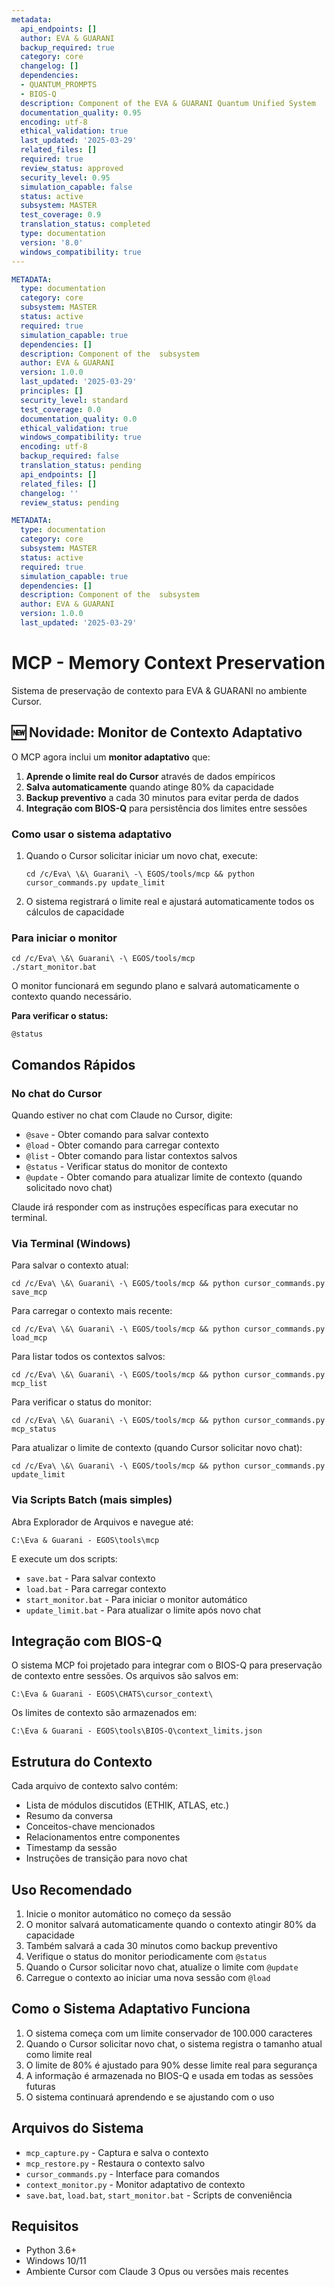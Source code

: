 ```yaml
---
metadata:
  api_endpoints: []
  author: EVA & GUARANI
  backup_required: true
  category: core
  changelog: []
  dependencies:
  - QUANTUM_PROMPTS
  - BIOS-Q
  description: Component of the EVA & GUARANI Quantum Unified System
  documentation_quality: 0.95
  encoding: utf-8
  ethical_validation: true
  last_updated: '2025-03-29'
  related_files: []
  required: true
  review_status: approved
  security_level: 0.95
  simulation_capable: false
  status: active
  subsystem: MASTER
  test_coverage: 0.9
  translation_status: completed
  type: documentation
  version: '8.0'
  windows_compatibility: true
---
```

```yaml
METADATA:
  type: documentation
  category: core
  subsystem: MASTER
  status: active
  required: true
  simulation_capable: true
  dependencies: []
  description: Component of the  subsystem
  author: EVA & GUARANI
  version: 1.0.0
  last_updated: '2025-03-29'
  principles: []
  security_level: standard
  test_coverage: 0.0
  documentation_quality: 0.0
  ethical_validation: true
  windows_compatibility: true
  encoding: utf-8
  backup_required: false
  translation_status: pending
  api_endpoints: []
  related_files: []
  changelog: ''
  review_status: pending
```

```yaml
METADATA:
  type: documentation
  category: core
  subsystem: MASTER
  status: active
  required: true
  simulation_capable: true
  dependencies: []
  description: Component of the  subsystem
  author: EVA & GUARANI
  version: 1.0.0
  last_updated: '2025-03-29'
```

# MCP - Memory Context Preservation

Sistema de preservação de contexto para EVA & GUARANI no ambiente Cursor.

## 🆕 Novidade: Monitor de Contexto Adaptativo

O MCP agora inclui um **monitor adaptativo** que:

1. **Aprende o limite real do Cursor** através de dados empíricos
2. **Salva automaticamente** quando atinge 80% da capacidade
3. **Backup preventivo** a cada 30 minutos para evitar perda de dados
4. **Integração com BIOS-Q** para persistência dos limites entre sessões

### Como usar o sistema adaptativo

1. Quando o Cursor solicitar iniciar um novo chat, execute:

   ```
   cd /c/Eva\ \&\ Guarani\ -\ EGOS/tools/mcp && python cursor_commands.py update_limit
   ```

2. O sistema registrará o limite real e ajustará automaticamente todos os cálculos de capacidade

### Para iniciar o monitor

```
cd /c/Eva\ \&\ Guarani\ -\ EGOS/tools/mcp
./start_monitor.bat
```

O monitor funcionará em segundo plano e salvará automaticamente o contexto quando necessário.

**Para verificar o status:**

```
@status
```

## Comandos Rápidos

### No chat do Cursor

Quando estiver no chat com Claude no Cursor, digite:

- `@save` - Obter comando para salvar contexto
- `@load` - Obter comando para carregar contexto  
- `@list` - Obter comando para listar contextos salvos
- `@status` - Verificar status do monitor de contexto
- `@update` - Obter comando para atualizar limite de contexto (quando solicitado novo chat)

Claude irá responder com as instruções específicas para executar no terminal.

### Via Terminal (Windows)

Para salvar o contexto atual:

```
cd /c/Eva\ \&\ Guarani\ -\ EGOS/tools/mcp && python cursor_commands.py save_mcp
```

Para carregar o contexto mais recente:

```
cd /c/Eva\ \&\ Guarani\ -\ EGOS/tools/mcp && python cursor_commands.py load_mcp
```

Para listar todos os contextos salvos:

```
cd /c/Eva\ \&\ Guarani\ -\ EGOS/tools/mcp && python cursor_commands.py mcp_list
```

Para verificar o status do monitor:

```
cd /c/Eva\ \&\ Guarani\ -\ EGOS/tools/mcp && python cursor_commands.py mcp_status
```

Para atualizar o limite de contexto (quando Cursor solicitar novo chat):

```
cd /c/Eva\ \&\ Guarani\ -\ EGOS/tools/mcp && python cursor_commands.py update_limit
```

### Via Scripts Batch (mais simples)

Abra Explorador de Arquivos e navegue até:

```
C:\Eva & Guarani - EGOS\tools\mcp
```

E execute um dos scripts:

- `save.bat` - Para salvar contexto
- `load.bat` - Para carregar contexto
- `start_monitor.bat` - Para iniciar o monitor automático
- `update_limit.bat` - Para atualizar o limite após novo chat

## Integração com BIOS-Q

O sistema MCP foi projetado para integrar com o BIOS-Q para preservação de contexto entre sessões. Os arquivos são salvos em:

```
C:\Eva & Guarani - EGOS\CHATS\cursor_context\
```

Os limites de contexto são armazenados em:

```
C:\Eva & Guarani - EGOS\tools\BIOS-Q\context_limits.json
```

## Estrutura do Contexto

Cada arquivo de contexto salvo contém:

- Lista de módulos discutidos (ETHIK, ATLAS, etc.)
- Resumo da conversa
- Conceitos-chave mencionados
- Relacionamentos entre componentes
- Timestamp da sessão
- Instruções de transição para novo chat

## Uso Recomendado

1. Inicie o monitor automático no começo da sessão
2. O monitor salvará automaticamente quando o contexto atingir 80% da capacidade
3. Também salvará a cada 30 minutos como backup preventivo
4. Verifique o status do monitor periodicamente com `@status`
5. Quando o Cursor solicitar novo chat, atualize o limite com `@update`
6. Carregue o contexto ao iniciar uma nova sessão com `@load`

## Como o Sistema Adaptativo Funciona

1. O sistema começa com um limite conservador de 100.000 caracteres
2. Quando o Cursor solicitar novo chat, o sistema registra o tamanho atual como limite real
3. O limite de 80% é ajustado para 90% desse limite real para segurança
4. A informação é armazenada no BIOS-Q e usada em todas as sessões futuras
5. O sistema continuará aprendendo e se ajustando com o uso

## Arquivos do Sistema

- `mcp_capture.py` - Captura e salva o contexto
- `mcp_restore.py` - Restaura o contexto salvo
- `cursor_commands.py` - Interface para comandos
- `context_monitor.py` - Monitor adaptativo de contexto
- `save.bat`, `load.bat`, `start_monitor.bat` - Scripts de conveniência

## Requisitos

- Python 3.6+
- Windows 10/11
- Ambiente Cursor com Claude 3 Opus ou versões mais recentes
